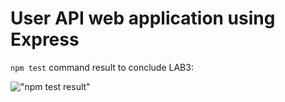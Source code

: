 # User API web application using Express

```npm test``` command result to conclude LAB3:

!["npm test result"](image/lab3_done.png "NPM test succes !")